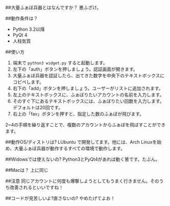 
##大量ふぁぼ兵器とはなんですか？
悪ふざけ。

##動作条件は？
- Python 3.2以降 
- PyQt 4
- 人柱気質

##使い方
1. 端末で `python3 widget.py` すると起動します。
2. 左下の「auth」ボタンを押しましょう。認証画面が開きます。
3. 大量ふぁぼ兵器を認証したら、出てきた数字を中央下のテキストボックスにコピペします。
4. 右下の「add」ボタンを押しましょう。ユーザーがリストに追加されます。
5. 左上のテキストボックスに、ふぁぼりたいアカウントの名前を入力します。
6. そのすぐ下にあるテキストボックスには、ふぁぼりたい回数を入力します。デフォルトは20回です。
7. 右上の「fav」ボタンを押すと、指定した数のふぁぼが飛びます。

2~4の手順を繰り返すことで、複数のアカウントからふぁぼを飛ばすことができます。

##動作OS/ディストリは?
LUbuntu で開発してます。他には、Arch Linuxを始め、大量ふぁぼ兵器が動作するすべての環境で動作します。

##Widowsでは使えないの?
Python3とPyQt4があれば動く筈です。たぶん。

##Macは？
上に同じ

##注意
同じアカウントに何度も爆撃しようとしてもうまく行きません。そのうち改善されるといいですね！

##コードが見苦しいよ?直さないの?
やめたげてよお！
